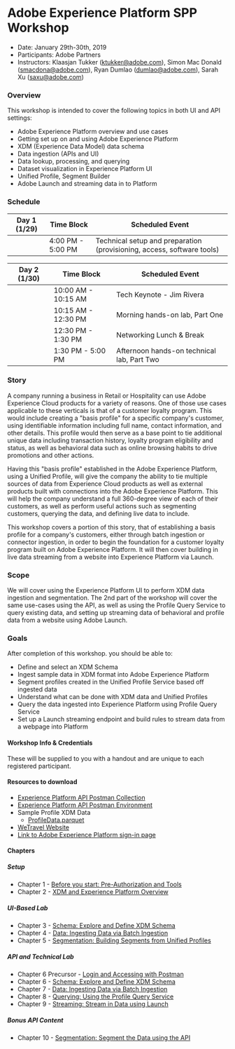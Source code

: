 # Adobe Experience Platform SPP Workshop

- Date: January 29th-30th, 2019
- Participants: Adobe Partners
- Instructors: Klaasjan Tukker (ktukker@adobe.com), Simon Mac Donald (smacdona@adobe.com), Ryan Dumlao (dumlao@adobe.com), Sarah Xu (saxu@adobe.com)

### Overview

This workshop is intended to cover the following topics in both UI and API settings:

- Adobe Experience Platform overview and use cases
- Getting set up on and using Adobe Experience Platform
- XDM (Experience Data Model) data schema
- Data ingestion (APIs and UI)
- Data lookup, processing, and querying
- Dataset visualization in Experience Platform UI
- Unified Profile, Segment Builder
- Adobe Launch and streaming data in to Platform

### Schedule

| Day 1 (1/29) | Time Block        | Scheduled Event                                                        |
| ------------ | ----------------- | ---------------------------------------------------------------------- |
|              | 4:00 PM - 5:00 PM | Technical setup and preparation (provisioning, access, software tools) |

| Day 2 (1/30) | Time Block          | Scheduled Event                            |
| ------------ | ------------------- | ------------------------------------------ |
|              | 10:00 AM - 10:15 AM | Tech Keynote - Jim Rivera                  |
|              | 10:15 AM - 12:30 PM | Morning hands-on lab, Part One             |
|              | 12:30 PM - 1:30 PM  | Networking Lunch & Break                   |
|              | 1:30 PM - 5:00 PM   | Afternoon hands-on technical lab, Part Two |

### Story

A company running a business in Retail or Hospitality can use Adobe Experience Cloud products for a variety of reasons. One of those use cases applicable to these verticals is that of a customer loyalty program. This would include creating a "basis profile" for a specific company's customer, using identifiable information including full name, contact information, and other details. This profile would then serve as a base point to tie additional unique data including transaction history, loyalty program eligibility and status, as well as behavioral data such as online browsing habits to drive promotions and other actions.

Having this "basis profile" established in the Adobe Experience Platform, using a Unified Profile, will give the company the ability to tie multiple sources of data from Experience Cloud products as well as external products built with connections into the Adobe Experience Platform. This will help the company understand a full 360-degree view of each of their customers, as well as perform useful actions such as segmenting customers, querying the data, and defining live data to include.

This workshop covers a portion of this story, that of establishing a basis profile for a company's customers, either through batch ingestion or connector ingestion, in order to begin the foundation for a customer loyalty program built on Adobe Experience Platform. It will then cover building in live data streaming from a website into Experience Platform via Launch.

### Scope

We will cover using the Experience Platform UI to perform XDM data ingestion and segmentation. The 2nd part of the workshop will cover the same use-cases using the API, as well as using the Profile Query Service to query existing data, and setting up streaming data of behavioral and profile data from a website using Adobe Launch.

### Goals

After completion of this workshop. you should be able to:

- Define and select an XDM Schema
- Ingest sample data in XDM format into Adobe Experience Platform
- Segment profiles created in the Unified Profile Service based off ingested data
- Understand what can be done with XDM data and Unified Profiles
- Query the data ingested into Experience Platform using Profile Query Service
- Set up a Launch streaming endpoint and build rules to stream data from a webpage into Platform

#### Workshop Info & Credentials

These will be supplied to you with a handout and are unique to each registered participant.

#### Resources to download

- [Experience Platform API Postman Collection](postman/PlatformSummit.postman_collection.json)
- [Experience Platform API Postman Environment](postman/PlatformSummit.postman_environment.json)
- Sample Profile XDM Data
  - [ProfileData.parquet](data/ProfileDataSample.parquet)
- [WeTravel Website](data/WeTravel-local.zip)
- [Link to Adobe Experience Platform sign-in page](https://platform.adobe.com)

#### Chapters

##### Setup

- Chapter 1 - [Before you start: Pre-Authorization and Tools](chapters/chapter-1.md)
- Chapter 2 - [XDM and Experience Platform Overview](chapters/chapter-2.md)

##### UI-Based Lab

- Chapter 3 - [Schema: Explore and Define XDM Schema](chapters/chapter-3.md)
- Chapter 4 - [Data: Ingesting Data via Batch Ingestion](chapters/chapter-4.md)
- Chapter 5 - [Segmentation: Building Segments from Unified Profiles](chapters/chapter-5.md)

##### API and Technical Lab

- Chapter 6 Precursor - [Login and Accessing with Postman](chapters/chapter-6-precursor.md)
- Chapter 6 - [Schema: Explore and Define XDM Schema](chapters/chapter-6.md)
- Chapter 7 - [Data: Ingesting Data via Batch Ingestion](chapters/chapter-7.md)
- Chapter 8 - [Querying: Using the Profile Query Service](chapters/chapter-8.md)
- Chapter 9 - [Streaming: Stream in Data using Launch](chapters/chapter-9.md)

##### Bonus API Content

- Chapter 10 - [Segmentation: Segment the Data using the API](chapters/chapter-10.md)